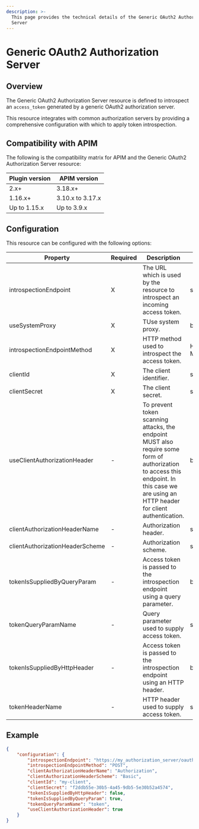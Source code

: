 ```yaml
---
description: >-
  This page provides the technical details of the Generic OAuth2 Authorization
  Server
---
```


# Generic OAuth2 Authorization Server

## Overview

The Generic OAuth2 Authorization Server resource is defined to introspect an `access_token` generated by a generic OAuth2 authorization server.

This resource integrates with common authorization servers by providing a comprehensive configuration with which to apply token introspection.

## Compatibility with APIM

The following is the compatibility matrix for APIM and the Generic OAuth2 Authorization Server resource:

| Plugin version | APIM version     |
| -------------- | ---------------- |
| 2.x+           | 3.18.x+          |
| 1.16.x+        | 3.10.x to 3.17.x |
| Up to 1.15.x   | Up to 3.9.x      |

## Configuration

This resource can be configured with the following options:

<table><thead><tr><th width="310">Property</th><th>Required</th><th width="212">Description</th><th>Type</th><th>Default</th></tr></thead><tbody><tr><td>introspectionEndpoint</td><td>X</td><td>The URL which is used by the resource to introspect an incoming access token.</td><td>string</td><td>-</td></tr><tr><td>useSystemProxy</td><td>X</td><td>TUse system proxy.</td><td>boolean</td><td>false</td></tr><tr><td>introspectionEndpointMethod</td><td>X</td><td>HTTP method used to introspect the access token.</td><td>HTTP Method</td><td>GET</td></tr><tr><td>clientId</td><td>X</td><td>The client identifier.</td><td>string</td><td>-</td></tr><tr><td>clientSecret</td><td>X</td><td>The client secret.</td><td>string</td><td>-</td></tr><tr><td>useClientAuthorizationHeader</td><td>-</td><td>To prevent token scanning attacks, the endpoint MUST also require some form of authorization to access this endpoint. In this case we are using an HTTP header for client authentication.</td><td>boolean</td><td>true</td></tr><tr><td>clientAuthorizationHeaderName</td><td>-</td><td>Authorization header.</td><td>string</td><td>Authorization</td></tr><tr><td>clientAuthorizationHeaderScheme</td><td>-</td><td>Authorization scheme.</td><td>string</td><td>Basic</td></tr><tr><td>tokenIsSuppliedByQueryParam</td><td>-</td><td>Access token is passed to the introspection endpoint using a query parameter.</td><td>boolean</td><td>true</td></tr><tr><td>tokenQueryParamName</td><td>-</td><td>Query parameter used to supply access token.</td><td>string</td><td>token</td></tr><tr><td>tokenIsSuppliedByHttpHeader</td><td>-</td><td>Access token is passed to the introspection endpoint using an HTTP header.</td><td>boolean</td><td>false</td></tr><tr><td>tokenHeaderName</td><td>-</td><td>HTTP header used to supply access token.</td><td>string</td><td>-</td></tr></tbody></table>

## Example

```json
{
    "configuration": {
        "introspectionEndpoint": "https://my_authorization_server/oauth/check_token",
        "introspectionEndpointMethod": "POST",
        "clientAuthorizationHeaderName": "Authorization",
        "clientAuthorizationHeaderScheme": "Basic",
        "clientId": "my-client",
        "clientSecret": "f2ddb55e-30b5-4a45-9db5-5e30b52a4574",
        "tokenIsSuppliedByHttpHeader": false,
        "tokenIsSuppliedByQueryParam": true,
        "tokenQueryParamName": "token",
        "useClientAuthorizationHeader": true
    }
}
```

